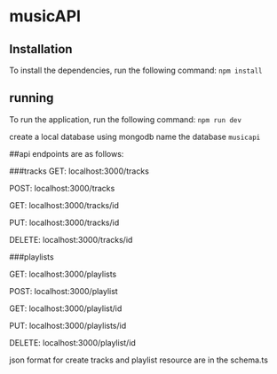 # musicAPI




## Installation

To install the dependencies, run the following command: `npm install`

## running 
To run the application, run the following command: `npm run dev`

create a local database using mongodb name the database `musicapi`

##api endpoints are as follows:

###tracks
GET: localhost:3000/tracks

POST: localhost:3000/tracks

GET: localhost:3000/tracks/id

PUT: localhost:3000/tracks/id

DELETE: localhost:3000/tracks/id

###playlists

GET: localhost:3000/playlists

POST: localhost:3000/playlist

GET: localhost:3000/playlist/id

PUT: localhost:3000/playlists/id

DELETE: localhost:3000/playlist/id



json format for create tracks and playlist resource are in the schema.ts 
